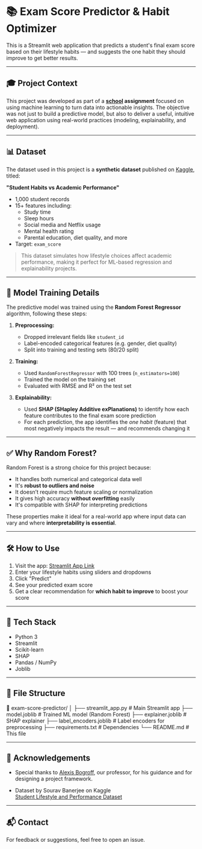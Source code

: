 # 📚 Exam Score Predictor & Habit Optimizer

This is a Streamlit web application that predicts a student's final exam score based on their lifestyle habits — and suggests the one habit they should improve to get better results.

---

## 🎓 Project Context

This project was developed as part of a **[school](https://formations.pantheonsorbonne.fr/fr/catalogue-des-formations/diplome-d-universite-DU/diplome-d-universite-KBVXM363/diplome-d-universite-sorbonne-data-analytics-KPMK3V7Z.html) assignment** focused on using machine learning to turn data into actionable insights. The objective was not just to build a predictive model, but also to deliver a useful, intuitive web application using real-world practices (modeling, explainability, and deployment).

---

## 📊 Dataset

The dataset used in this project is a **synthetic dataset** published on [Kaggle](https://www.kaggle.com/datasets/jayaantanaath/student-habits-vs-academic-performance), titled:

**"Student Habits vs Academic Performance"**  
- 1,000 student records
- 15+ features including:
  - Study time
  - Sleep hours
  - Social media and Netflix usage
  - Mental health rating
  - Parental education, diet quality, and more
- Target: `exam_score`

> This dataset simulates how lifestyle choices affect academic performance, making it perfect for ML-based regression and explainability projects.

---

## 🔮 Model Training Details

The predictive model was trained using the **Random Forest Regressor** algorithm, following these steps:

1. **Preprocessing:**
   - Dropped irrelevant fields like `student_id`
   - Label-encoded categorical features (e.g. gender, diet quality)
   - Split into training and testing sets (80/20 split)

2. **Training:**
   - Used `RandomForestRegressor` with 100 trees (`n_estimators=100`)
   - Trained the model on the training set
   - Evaluated with RMSE and R² on the test set

3. **Explainability:**
   - Used **SHAP (SHapley Additive exPlanations)** to identify how each feature contributes to the final exam score prediction
   - For each prediction, the app identifies the *one habit* (feature) that most negatively impacts the result — and recommends changing it

---

## ✅ Why Random Forest?

Random Forest is a strong choice for this project because:
- It handles both numerical and categorical data well
- It's **robust to outliers and noise**
- It doesn’t require much feature scaling or normalization
- It gives high accuracy **without overfitting** easily
- It's compatible with SHAP for interpreting predictions

These properties make it ideal for a real-world app where input data can vary and where **interpretability is essential**.

---

## 🛠 How to Use

1. Visit the app: [Streamlit App Link](https://exam-score-predictor-udnkbvaum7vtpaffzzx7nb.streamlit.app/)
2. Enter your lifestyle habits using sliders and dropdowns
3. Click "Predict"
4. See your predicted exam score
5. Get a clear recommendation for **which habit to improve** to boost your score

---

## 🧪 Tech Stack

- Python 3
- Streamlit
- Scikit-learn
- SHAP
- Pandas / NumPy
- Joblib

---

## 📁 File Structure

📁 exam-score-predictor/
│
├── streamlit_app.py # Main Streamlit app
├── model.joblib # Trained ML model (Random Forest)
├── explainer.joblib # SHAP explainer
├── label_encoders.joblib # Label encoders for preprocessing
├── requirements.txt # Dependencies
└── README.md # This file


---

## 🙌 Acknowledgements

- Special thanks to [Alexis Bogroff](https://www.linkedin.com/in/alexisbogroff/), our professor, for his guidance and for designing a project framework.

- Dataset by Sourav Banerjee on Kaggle  
  [Student Lifestyle and Performance Dataset](https://www.kaggle.com/datasets/iamsouravbanerjee/student-lifestyle-and-performance-data)

---

## 📬 Contact

For feedback or suggestions, feel free to open an issue.
